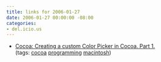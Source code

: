 ```yaml
---
title: links for 2006-01-27
date: 2006-01-27 00:00:00 -08:00
categories:
- del.icio.us
---
```


<ul class="delicious">
	<li>
		<div class="delicious-link"><a href="http://www.corbinstreehouse.com/blog/?p=113">Cocoa: Creating a custom Color Picker in Cocoa. Part 1.</a></div>
		<div class="delicious-tags">(tags: <a href="http://del.icio.us/torrez/cocoa">cocoa</a> <a href="http://del.icio.us/torrez/programming">programming</a> <a href="http://del.icio.us/torrez/macintosh">macintosh</a>)</div>
	</li>
</ul>
